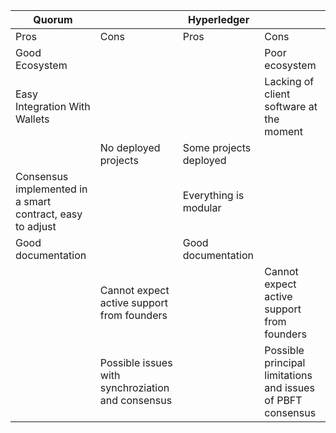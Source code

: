 | Quorum| | Hyperledger| |
|-------|-|-----------|-|
|Pros|Cons|Pros|Cons|
|Good Ecosystem|||Poor ecosystem|
|Easy Integration With Wallets|||Lacking of client software at the moment|
||No deployed projects|Some projects deployed||
|Consensus implemented in a smart contract, easy to adjust||Everything is modular||
|Good documentation||Good documentation||
||Cannot expect active support from founders||Cannot expect active support from founders|
||Possible issues with synchroziation and consensus||Possible principal limitations and issues of PBFT consensus|

